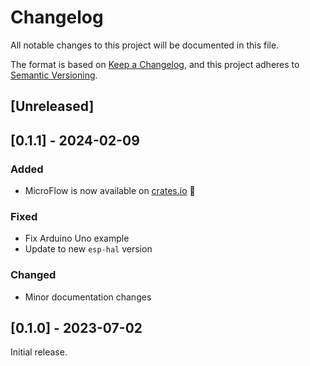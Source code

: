 # Changelog

All notable changes to this project will be documented in this file.

The format is based on [Keep a Changelog](https://keepachangelog.com/en/1.1.0/),
and this project adheres to [Semantic Versioning](https://semver.org/spec/v2.0.0.html).

## [Unreleased]

## [0.1.1] - 2024-02-09

### Added

- MicroFlow is now available on [crates.io]() 🎉

### Fixed

- Fix Arduino Uno example
- Update to new `esp-hal` version

### Changed

- Minor documentation changes

## [0.1.0] - 2023-07-02

Initial release.
